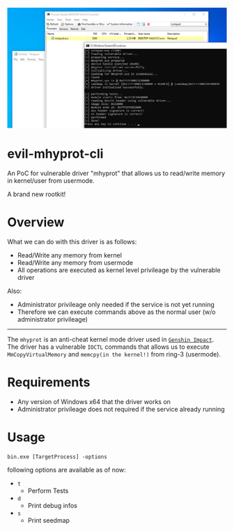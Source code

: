 ![IMAGE](image01.png)

# evil-mhyprot-cli
An PoC for vulnerable driver "mhyprot" that allows us to read/write memory in kernel/user from usermode.

A brand new rootkit!

# Overview

What we can do with this driver is as follows:

- Read/Write any memory from kernel
- Read/Write any memory from usermode
- All operations are executed as kernel level privileage by the vulnerable driver

Also:

- Administrator privileage only needed if the service is not yet running
- Therefore we can execute commands above as the normal user (w/o administrator privileage)

---

The `mhyprot` is an anti-cheat kernel mode driver used in [`Genshin Impact`](https://genshin.mihoyo.com/ja).  
The driver has a vulnerable `IOCTL` commands that allows us to execute `MmCopyVirtualMemory` and `memcpy(in the kernel!)` from ring-3 (usermode).

# Requirements

- Any version of Windows x64 that the driver works on
- Administrator privileage does not required if the service already running

# Usage

```
bin.exe [TargetProcess] -options
```

following options are available as of now:

- `t`
  - Perform Tests
- `d`
  - Print debug infos
- `s`
  - Print seedmap
